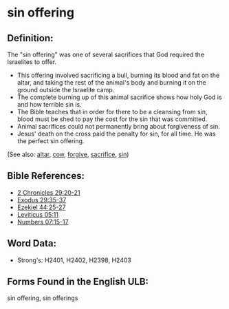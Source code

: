 # sin offering

## Definition:

The "sin offering" was one of several sacrifices that God required the Israelites to offer.

* This offering involved sacrificing a bull, burning its blood and fat on the altar, and taking the rest of the animal's body and burning it on the ground outside the Israelite camp.
* The complete burning up of this animal sacrifice shows how holy God is and how terrible sin is.
* The Bible teaches that in order for there to be a cleansing from sin, blood must be shed to pay the cost for the sin that was committed.
* Animal sacrifices could not permanently bring about forgiveness of sin.
* Jesus' death on the cross paid the penalty for sin, for all time. He was the perfect sin offering.

(See also: [altar](../kt/altar.md), [cow](../other/cow.md), [forgive](../kt/forgive.md), [sacrifice](../other/sacrifice.md), [sin](../kt/sin.md))

## Bible References:

* [2 Chronicles 29:20-21](rc://en/tn/help/2ch/29/20)
* [Exodus 29:35-37](rc://en/tn/help/exo/29/35)
* [Ezekiel 44:25-27](rc://en/tn/help/ezk/44/25)
* [Leviticus 05:11](rc://en/tn/help/lev/05/11)
* [Numbers 07:15-17](rc://en/tn/help/num/07/15)

## Word Data:

* Strong's: H2401, H2402, H2398, H2403

## Forms Found in the English ULB:

sin offering, sin offerings



